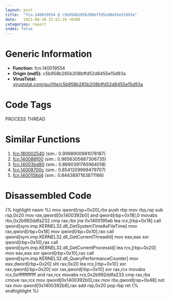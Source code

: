 ```yaml
---
layout: post
title:  "fcn.140019554 @ c5b958b285b208bffd52d8455e15d93a"
date:   2021-08-30 15:52:19 +0300
categories: report
index: false
---
```


# Generic Information
- **Function:** fcn.140019554
- **Origin (md5):** c5b958b285b208bffd52d8455e15d93a
- **VirusTotal:** [virustotal.com/gui/file/c5b958b285b208bffd52d8455e15d93a][virustotal_ref]

# Code Tags
<span class="tag" id="PROCESS">PROCESS</span>
<span class="tag" id="THREAD">THREAD</span>


# Similar Functions

1. [fcn.180002540][similar_1_ref] (sim.: 0.9998900981078187)
2. [fcn.140086f00][similar_2_ref] (sim.: 0.9656305687306735)
3. [fcn.14003bd80][similar_3_ref] (sim.: 0.8690391765964018)
4. [fcn.14008700c][similar_4_ref] (sim.: 0.8541209999479707)
5. [fcn.1400158d4][similar_5_ref] (sim.: 0.8443897163871166)


# Disassembled Code

{% highlight nasm %}
mov qword[rsp+0x20],rbx
push rbp
mov rbp,rsp
sub rsp,0x20
mov rax,qword[0x1400392b0]
and qword[rbp+0x18],0
movabs rbx,0x2b992ddfa232
cmp rax,rbx
jne 0x1400195eb
lea rcx,[rbp+0x18]
call qword[sym.imp.KERNEL32.dll_GetSystemTimeAsFileTime]
mov rax,qword[rbp+0x18]
mov qword[rbp+0x10],rax
call qword[sym.imp.KERNEL32.dll_GetCurrentThreadId]
mov eax,eax
xor qword[rbp+0x10],rax
call qword[sym.imp.KERNEL32.dll_GetCurrentProcessId]
lea rcx,[rbp+0x20]
mov eax,eax
xor qword[rbp+0x10],rax
call qword[sym.imp.KERNEL32.dll_QueryPerformanceCounter]
mov eax,dword[rbp+0x20]
shl rax,0x20
lea rcx,[rbp+0x10]
xor rax,qword[rbp+0x20]
xor rax,qword[rbp+0x10]
xor rax,rcx
movabs rcx,0xffffffffffff
and rax,rcx
movabs rcx,0x2b992ddfa233
cmp rax,rbx
cmove rax,rcx
mov qword[0x1400392b0],rax
mov rbx,qword[rsp+0x48]
not rax
mov qword[0x1400392b8],rax
add rsp,0x20
pop rbp
ret
{% endhighlight %}


[similar_1_ref]: /report/fcn.180002540@7dc44f7522d53d03c7b1f4335f6d2a15
[similar_2_ref]: /report/fcn.140086f00@aa94a542c4d350c292b6898de288bcf0
[similar_3_ref]: /report/fcn.14003bd80@3bee9e0608c478ffce0d10559aae732b
[similar_4_ref]: /report/fcn.14008700c@aa94a542c4d350c292b6898de288bcf0
[similar_5_ref]: /report/fcn.1400158d4@c4af5ec7826361dc5a22db79be296638
[virustotal_ref]: https://www.virustotal.com/gui/file/c5b958b285b208bffd52d8455e15d93a